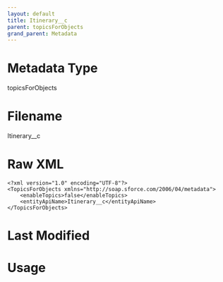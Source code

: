 ```yaml
---
layout: default
title: Itinerary__c
parent: topicsForObjects
grand_parent: Metadata
---
```

# Metadata Type
topicsForObjects


# Filename 
Itinerary__c


# Raw XML
```
<?xml version="1.0" encoding="UTF-8"?>
<TopicsForObjects xmlns="http://soap.sforce.com/2006/04/metadata">
    <enableTopics>false</enableTopics>
    <entityApiName>Itinerary__c</entityApiName>
</TopicsForObjects>
```


# Last Modified


# Usage
